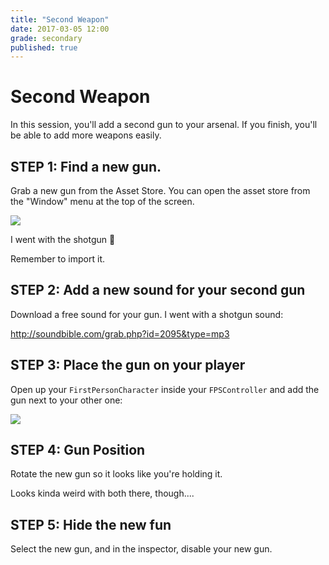 ```yaml
---
title: "Second Weapon"
date: 2017-03-05 12:00
grade: secondary
published: true
---
```


# Second Weapon

In this session, you'll add a second gun to your arsenal. If you finish, you'll be able to add more weapons easily.

## STEP 1: Find a new gun.

Grab a new gun from the Asset Store. You can open the asset store from the "Window" menu at the top of the screen.

![](http://i.imgur.com/tDauNTG.png)

I went with the shotgun 🔫

Remember to import it.

## STEP 2: Add a new sound for your second gun

Download a free sound for your gun. I went with a shotgun sound:

http://soundbible.com/grab.php?id=2095&type=mp3

## STEP 3: Place the gun on your player

Open up your `FirstPersonCharacter` inside your `FPSController` and add the gun next to your other one:

![](http://i.imgur.com/ScDi99t.png)

## STEP 4: Gun Position

Rotate the new gun so it looks like you're holding it.

Looks kinda weird with both there, though....

## STEP 5: Hide the new fun

Select the new gun, and in the inspector, disable your new gun.
